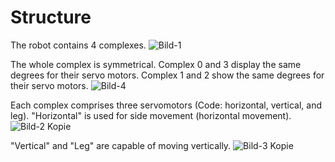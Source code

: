 # Structure 

The robot contains 4 complexes.
![Bild-1](https://user-images.githubusercontent.com/78216366/158202334-3b67aa78-94a1-4618-b74b-cf09caeb2600.jpg)

The whole complex is symmetrical. Complex 0 and 3 display the same degrees for their servo motors. Complex 1 and 2 show the same degrees for their servo motors.
![Bild-4](https://user-images.githubusercontent.com/78216366/158202432-5a1076d3-57c5-4eea-9fe2-eae313e06995.jpg)

Each complex comprises three servomotors (Code: horizontal, vertical, and leg). "Horizontal" is used for side movement (horizontal movement).
![Bild-2 Kopie](https://user-images.githubusercontent.com/78216366/158205970-f4ac2292-06c9-485c-a47e-d6fdb27620fd.jpg)

"Vertical" and "Leg" are capable of moving vertically. 
![Bild-3 Kopie](https://user-images.githubusercontent.com/78216366/158205998-81adb833-49c3-44dc-859e-d1b72bc0f176.jpg)

